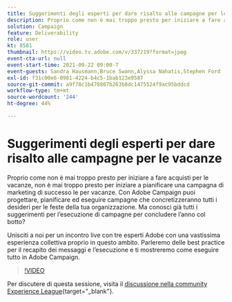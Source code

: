 ```yaml
---
title: Suggerimenti degli esperti per dare risalto alle campagne per le vacanze
description: Proprio come non è mai troppo presto per iniziare a fare acquisti per le vacanze, non è mai troppo presto per iniziare a pianificare una campagna di marketing di successo le per vacanze. Con Adobe Campaign puoi progettare, pianificare ed eseguire campagne che concretizzeranno tutti i desideri per le feste della tua organizzazione. Ma conosci già tutti i suggerimenti per l’esecuzione di campagne per concludere l’anno col botto? Unisciti a noi per un incontro live con tre esperti Adobe con una vastissima esperienza collettiva proprio in questo ambito. Parleremo delle best practice per il recapito dei messaggi e l’esecuzione e ti mostreremo come eseguire tutto in Adobe Campaign.
solution: Campaign
feature: Deliverability
role: user
kt: 8581
thumbnail: https://video.tv.adobe.com/v/337219?format=jpeg
event-cta-url: null
event-start-time: 2021-09-22 09:00-7
event-guests: Sandra Hausmann,Bruce Swann,Alyssa Nahatis,Stephen Ford
exl-id: f31c00e6-0981-4224-b4c5-1bab123e9587
source-git-commit: a9f78c1b470867b263b8dc1475524f9ac95bddcd
workflow-type: tm+mt
source-wordcount: '244'
ht-degree: 44%

---
```


# Suggerimenti degli esperti per dare risalto alle campagne per le vacanze

Proprio come non è mai troppo presto per iniziare a fare acquisti per le vacanze, non è mai troppo presto per iniziare a pianificare una campagna di marketing di successo le per vacanze. Con Adobe Campaign puoi progettare, pianificare ed eseguire campagne che concretizzeranno tutti i desideri per le feste della tua organizzazione. Ma conosci già tutti i suggerimenti per l’esecuzione di campagne per concludere l’anno col botto?

Unisciti a noi per un incontro live con tre esperti Adobe con una vastissima esperienza collettiva proprio in questo ambito. Parleremo delle best practice per il recapito dei messaggi e l’esecuzione e ti mostreremo come eseguire tutto in Adobe Campaign.

>[!VIDEO](https://video.tv.adobe.com/v/337219/?quality=12&learn=on)

Per discutere di questa sessione, visita il [discussione nella community Experience League](https://experienceleaguecommunities.adobe.com/t5/adobe-campaign-classic/questions-and-discussion-for-experience-league-live-ep-3-expert/td-p/425205){target="_blank"}.
